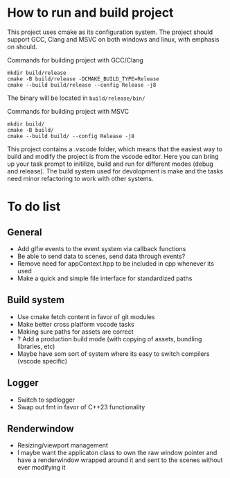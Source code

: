 # How to run and build project
This project uses cmake as its configuration system. The project should support GCC, Clang and MSVC on both windows and linux, with emphasis on should. 

Commands for building project with GCC/Clang
```
mkdir build/release
cmake -B build/release -DCMAKE_BUILD_TYPE=Release
cmake --build build/release --config Release -j8
```
The binary will be located in `build/release/bin/` 

Commands for building project with MSVC
```
mkdir build/
cmake -B build/ 
cmake --build build/ --config Release -j8
```

This project contains a .vscode folder, which means that the easiest way to build and modify the project is from the vscode editor. Here you can bring up your task prompt to initilize, build and run for different modes (debug and release). The build system used for devolopment is make and the tasks need minor refactoring to work with other systems. 

# To do list

## General
- Add glfw events to the event system via callback functions
- Be able to send data to scenes, send data through events?
- Remove need for appContext.hpp to be included in cpp whenever its used
- Make a quick and simple file interface for standardized paths

## Build system
- Use cmake fetch content in favor of git modules
- Make better cross platform vscode tasks
- Making sure paths for assets are correct
- ? Add a production build mode (with copying of assets, bundling libraries, etc)
- Maybe have som sort of system where its easy to switch compilers (vscode specific)

## Logger
- Switch to spdlogger
- Swap out fmt in favor of C++23 functionality

## Renderwindow
- Resizing/viewport management
- I maybe want the applicaton class to own the raw window pointer and have a renderwindow wrapped around it and sent to the scenes without ever modifying it